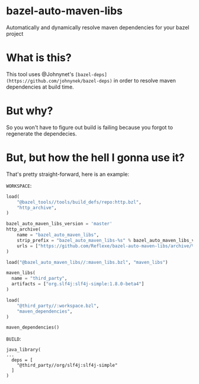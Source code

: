 # bazel-auto-maven-libs
Automatically and dynamically resolve maven dependencies for your bazel project

# What is this?
This tool uses @Johnynet's `[bazel-deps](https://github.com/johnynek/bazel-deps)` in order to resolve maven dependencies at build time. 

# But why?
So you won't have to figure out build is failing because you forgot to regenerate the dependecies. 

# But, but how the hell I gonna use it?
That's pretty straight-forward, here is an example:

`WORKSPACE`:
```python
load(
    "@bazel_tools//tools/build_defs/repo:http.bzl",
    "http_archive",
)

bazel_auto_maven_libs_version = 'master'
http_archive(
    name = "bazel_auto_maven_libs",
    strip_prefix = "bazel_auto_maven_libs-%s" % bazel_auto_maven_libs_version,
    urls = ["https://github.com/Reflexe/bazel-auto-maven-libs/archive/%s.zip" % bazel_auto_maven_libs_version],
)

load("@bazel_auto_maven_libs//:maven_libs.bzl", "maven_libs")

maven_libs(
  name = "third_party",
  artifacts = ["org.slf4j:slf4j-simple:1.8.0-beta4"]
)

load(
    "@third_party//:workspace.bzl",
    "maven_dependencies",
)

maven_dependencies()

```

`BUILD`:
```
java_library(
...
  deps = [
    "@third_party//org/slf4j:slf4j-simple"
  ]
)
```
